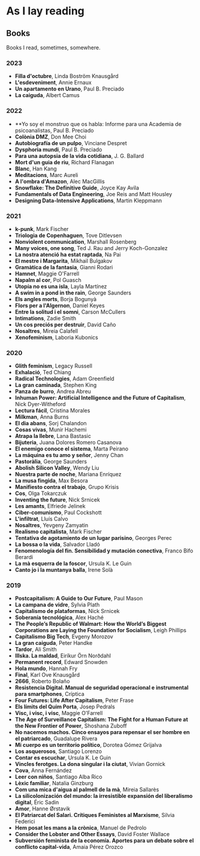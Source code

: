 # As I lay reading

## Books

Books I read, sometimes, somewhere.

### 2023

- **Filla d'octubre**, Linda Boström Knausgård
- **L'esdeveniment**, Annie Ernaux
- **Un apartamento en Urano**, Paul B. Preciado
- **La caiguda**, Albert Camus

### 2022

- **Yo soy el monstruo que os habla: Informe para una Academia de psicoanalistas, Paul B. Preciado
- **Colònia DMZ**, Don Mee Choi
- **Autobiografía de un pulpo**, Vinciane Despret
- **Dysphoria mundi**, Paul B. Preciado
- **Para una autopsia de la vida cotidiana**, J. G. Ballard
- **Mort d'un guia de riu**, Richard Flanagan
- **Blanc**, Han Kang
- **Meditacions**, Marc Aureli
- **A l'ombra d'Amazon**, Alec MacGillis
- **Snowflake: The Definitive Guide**, Joyce Kay Avila
- **Fundamentals of Data Engineering**, Joe Reis and Matt Housley
- **Designing Data-Intensive Applications**, Martin Kleppmann

### 2021

- **k-punk**, Mark Fischer
- **Triologia de Copenhaguen**, Tove Ditlevsen
- **Nonviolent communication**, Marshall Rosenberg
- **Many voices, one song**, Ted J. Rau and Jerry Koch-Gonzalez
- **La nostra atenció ha estat raptada**, Na Pai
- **El mestre i Margarita**, Mikhail Bulgakov
- **Gramàtica de la fantasia**, Gianni Rodari
- **Hamnet**, Maggie O'Farrell
- **Napalm al cor**, Pol Guasch
- **Utopía no es una isla**, Layla Martínez
- **A swim in a pond in the rain**, George Saunders
- **Els angles morts**, Borja Bogunyà
- **Flors per a l'Algernon**, Daniel Keyes
- **Entre la solitud i el somni**, Carson McCullers
- **Intimations**, Zadie Smith
- **Un cos preciós per destruir**, David Caño
- **Nosaltres**, Mireia Calafell
- **Xenofeminism**, Laboria Kubonics

### 2020

- **Glith feminism**, Legacy Russell
- **Exhalació**, Ted Chiang
- **Radical Technologies**, Adam Greenfield
- **La gran caminada**, Stephen King
- **Panza de burro**, Andrea Abreu
- **Inhuman Power: Artificial Intelligence and the Future of Capitalism**, Nick Dyer-Witheford 
- **Lectura fácil**, Cristina Morales
- **Milkman**, Anna Burns
- **El dia abans**, Sorj Chalandon
- **Cosas vivas**, Munir Hachemi
- **Atrapa la llebre**, Lana Bastasic
- **Bijuteria**, Juana Dolores Romero Casanova
- **El enemigo conoce el sistema**, Marta Peirano
- **La máquina es tu amo y señor**, Jenny Chan
- **Pastoràlia**, George Saunders
- **Abolish Silicon Valley**, Wendy Liu
- **Nuestra parte de noche**, Mariana Enríquez
- **La musa fingida**, Max Besora
- **Manifiesto contra el trabajo**, Grupo Krisis
- **Cos**, Olga Tokarczuk
- **Inventing the future**, Nick Srnicek
- **Les amants**, Elfriede Jelinek
- **Ciber-comunismo**, Paul Cockshott
- **L'infiltrat**, Lluís Calvo
- **Nosaltres**, Yevgeny Zamyatin
- **Realismo capitalista**, Mark Fischer
- **Tentativa de agotamiento de un lugar parisino**, Georges Perec
- **La bossa o la vida**, Salvador Lladó
- **Fenomenología del fin. Sensibilidad y mutación conectiva**, Franco Bifo Berardi
- **La mà esquerra de la foscor**, Ursula K. Le Guin
- **Canto jo i la muntanya balla**, Irene Solà

### 2019

- **Postcapitalism: A Guide to Our Future**, Paul Mason
- **La campana de vidre**, Sylvia Plath
- **Capitalismo de plataformas**, Nick Srnicek
- **Soberanía tecnológica**, Alex Haché
- **The People’s Republic of Walmart: How the World’s Biggest Corporations are Laying the Foundation for Socialism**, Leigh Phillips
- **Capitalismo Big Tech**, Evgeny Morozov
- **La gran caiguda**, Peter Handke
- **Tardor**, Ali Smith
- **Illska. La maldad**, Eiríkur Örn Norðdahl
- **Permanent record**, Edward Snowden
- **Hola mundo**, Hannah Fry
- **Final**, Karl Ove Knausgård
- **2666**, Roberto Bolaño
- **Resistencia Digital. Manual de seguridad operacional e instrumental para smartphones**, Críptica
- **Four Futures: Life After Capitalism**, Peter Frase
- **Els límits del Quim Porta**, Josep Pedrals
- **Visc, i visc, i visc**, Maggie O'Farrell
- **The Age of Surveillance Capitalism: The Fight for a Human Future at the New Frontier of Power**, Shoshana Zuboff
- **No nacemos machos. Cinco ensayos para repensar el ser hombre en el patriarcado**, Guadalupe Rivera
- **Mi cuerpo es un territorio político**, Dorotea Gómez Grijalva
- **Los asquerosos**, Santiago Lorenzo
- **Contar es escuchar**, Ursula K. Le Guin
- **Vincles ferotges. La dona singular i la ciutat**, Vivian Gornick
- **Cova**, Anna Fernández
- **Leer con niños**, Santiago Alba Rico
- **Lèxic familiar**, Natalia Ginzburg
- **Com una mica d'aigua al palmell de la mà**, Mireia Sallarès
- **La silicolonización del mundo: la irresistible expansión del liberalismo digital**, Éric Sadin
- **Amor**, Hanne Ørstavik
- **El Patriarcat del Salari. Crítiques Feministes al Marxisme**, Silvia Federici
- **Hem posat les mans a la crònica**, Manuel de Pedrolo
- **Consider the Lobster and Other Essays**, David Foster Wallace
- **Subversión feminista de la economía. Aportes para un debate sobre el conflicto capital-vida**, Amaia Pérez Orozco
